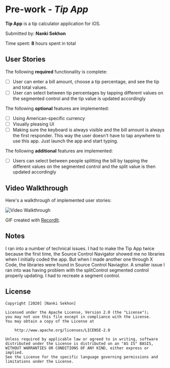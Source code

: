 # Pre-work - *Tip App*

**Tip App** is a tip calculator application for iOS.

Submitted by: **Nanki Sekhon**

Time spent: **8** hours spent in total

## User Stories

The following **required** functionality is complete:

* [ ] User can enter a bill amount, choose a tip percentage, and see the tip and total values.
* [ ] User can select between tip percentages by tapping different values on the segmented control and the tip value is updated accordingly

The following **optional** features are implemented:

* [ ] Using American-specific currency 
* [ ] Visually pleasing UI
* [ ] Making sure the keyboard is always visible and the bill amount is always the first responder. This way the user doesn't have to tap anywhere to use this app. Just launch the app and start typing.

The following **additional** features are implemented:

- [ ] Users can select between people splitting the bill by tapping the different values on the segmented control and the split value is then updated accordingly

## Video Walkthrough

Here's a walkthrough of implemented user stories:

<img src='http://g.recordit.co/EougjIXljd.gif' title='Video Walkthrough' width='' alt='Video Walkthrough' />

GIF created with [RecordIt](https://recordit.co).

## Notes

I ran into a number of technical issues. I had to make the Tip App twice because the first time, the Source Control Navigator showed me no libraries when I initially coded the app. But when I made another one through X Code, the libraries were found in Source Control Naviagtor. A smaller issue I ran into was having problem with the splitControl segmented control properly updating. I had to recreate a segment control. 

## License

    Copyright [2020] [Nanki Sekhon]

    Licensed under the Apache License, Version 2.0 (the "License");
    you may not use this file except in compliance with the License.
    You may obtain a copy of the License at

        http://www.apache.org/licenses/LICENSE-2.0

    Unless required by applicable law or agreed to in writing, software
    distributed under the License is distributed on an "AS IS" BASIS,
    WITHOUT WARRANTIES OR CONDITIONS OF ANY KIND, either express or implied.
    See the License for the specific language governing permissions and
    limitations under the License.
